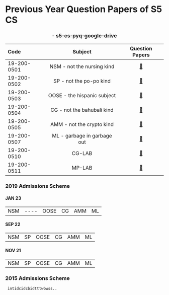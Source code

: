 # Previous Year Question Papers of S5 CS

<div align="center">  

### - [s5-cs-pyq-google-drive](https://drive.google.com/drive/u/1/folders/12kmAFf7DTK2iO8ILBEFCUwCL7rQEVE7U)

| Code |  Subject | Question Papers|
|:--|:---:|:---:|
|19-200-0501|NSM - not the nursing kind |[:open_file_folder:](/pyq/NSM )|
|19-200-0502|SP - not the po-po kind|[:open_file_folder:](/pyq/SP )|
|19-200-0503|OOSE - the hispanic subject |[:open_file_folder:](/pyq/OOSE )|
|19-200-0504|CG - not the bahubali kind|[:open_file_folder:](/pyq/CG )|
|19-200-0505|AMM - not the crypto kind|[:open_file_folder:](/pyq/AMM/ )|
|19-200-0507|ML - garbage in garbage out|[:open_file_folder:](/pyq/ML )|
|19-200-0510|CG-LAB|[:open_file_folder:](/pyq/ )|
|19-200-0511|MP-LAB|[:open_file_folder:](/pyq/ )|

</div>

### 2019 Admissions Scheme

#### JAN 23
|||||||
|:---:|:---:|:---:|:---:|:---:|:---:|
|NSM|----|OOSE|CG|AMM|ML|

#### SEP 22
|||||||
|:---:|:---:|:---:|:---:|:---:|:---:|
|NSM|SP|OOSE|CG|AMM|ML|

#### NOV 21
|||||||
|:---:|:---:|:---:|:---:|:---:|:---:|
|NSM|SP|OOSE|CG|AMM|ML|

### 2015 Admissions Scheme

``` intidcidcbidtttwbwss..```

<!--- its not that i dont care , i do care but i dont think the time will be well spend,so ...
-->
